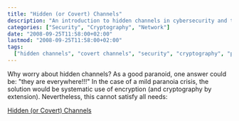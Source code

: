 ```yaml
---
title: "Hidden (or Covert) Channels"
description: "An introduction to hidden channels in cybersecurity and their implications for information security and privacy."
categories: ["Security", "Cryptography", "Network"]
date: "2008-09-25T11:58:00+02:00"
lastmod: "2008-09-25T11:58:00+02:00"
tags:
  ["hidden channels", "covert channels", "security", "cryptography", "privacy"]
---
```


Why worry about hidden channels? As a good paranoid, one answer could be: "they are everywhere!!!" In the case of a mild paranoia crisis, the solution would be systematic use of encryption (and cryptography by extension). Nevertheless, this cannot satisfy all needs:

[Hidden (or Covert) Channels](../../static/pdf/canaux_caches.pdf)
